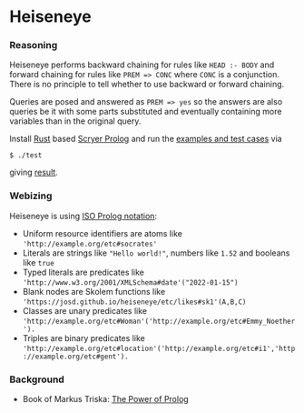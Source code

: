 # Heiseneye

### Reasoning

Heiseneye performs backward chaining for rules like `HEAD :- BODY` and  
forward chaining for rules like `PREM => CONC` where `CONC` is a conjunction.  
There is no principle to tell whether to use backward or forward chaining.  

Queries are posed and answered as `PREM => yes` so the answers are also  
queries be it with some parts substituted and eventually containing more  
variables than in the original query.  

Install [Rust](https://www.rust-lang.org/) based [Scryer Prolog](https://github.com/mthom/scryer-prolog#installing-scryer-prolog)
and run the [examples and test cases](./etc) via
```
$ ./test
```
giving [result](./result.pl).

### Webizing

Heiseneye is using [ISO Prolog notation](https://en.wikipedia.org/wiki/Prolog#ISO_Prolog):

- Uniform resource identifiers are atoms like `'http://example.org/etc#socrates'`
- Literals are strings like `"Hello world!"`, numbers like `1.52` and booleans like `true`
- Typed literals are predicates like `'http://www.w3.org/2001/XMLSchema#date'("2022-01-15")`
- Blank nodes are Skolem functions like `'https://josd.github.io/heiseneye/etc/likes#sk1'(A,B,C)`
- Classes are unary predicates like `'http://example.org/etc#Woman'('http://example.org/etc#Emmy_Noether').`
- Triples are binary predicates like `'http://example.org/etc#location'('http://example.org/etc#i1','http://example.org/etc#gent').`

### Background

- Book of Markus Triska: [The Power of Prolog](https://www.metalevel.at/prolog)
